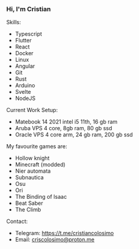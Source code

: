 ### Hi, I'm Cristian
  


 
Skills:
  - Typescript
  - Flutter
  - React
  - Docker
  - Linux
  - Angular
  - Git
  - Rust
  - Arduino
  - Svelte
  - NodeJS
  

Current Work Setup: 
 - Matebook 14 2021 intel i5 11th, 16 gb ram
 - Aruba VPS 4 core, 8gb ram, 80 gb ssd
 - Oracle VPS 4 core arm, 24 gb ram, 200 gb ssd


My favourite games are: 
  - Hollow knight
  - Minecraft (modded)
  - Nier automata
  - Subnautica
  - Osu
  - Ori
  - The Binding of Isaac
  - Beat Saber
  - The Climb


Contact: 
<!--
  - -->
  - Telegram: https://t.me/cristiancolosimo
  - Email: criscolosimo@proton.me
<!--
**cristiancolosimo/cristiancolosimo** is a ✨ _special_ ✨ repository because its `README.md` (this file) appears on your GitHub profile.

Here are some ideas to get you started:

- 🔭 I’m currently working on ...
- 🌱 I’m currently learning ...
- 👯 I’m looking to collaborate on ...
- 🤔 I’m looking for help with ...
- 💬 Ask me about ...
- 📫 How to reach me: ...
- 😄 Pronouns: ...
- ⚡ Fun fact: ...
-->

